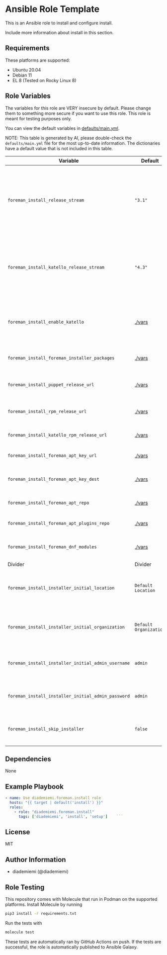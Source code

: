 Ansible Role Template
=========



This is an Ansible role to install and configure install.

Include more information about install in this section.

Requirements
------------
These platforms are supported:
- Ubuntu 20.04
- Debian 11
- EL 8 (Tested on Rocky Linux 8)

<!--
- List hardware requirements here  
-->

Role Variables
--------------

The variables for this role are VERY insecure by default. Please change them to something more secure if you want to use this role. This role is meant for testing purposes only.

You can view the default variables in [defaults/main.yml](./defaults/main.yml).

NOTE: This table is generated by AI, please double-check the `defaults/main.yml` file for the most up-to-date information. The dictionaries have a default value that is not included in this table.


Variable | Default | Description
--- | --- | ---
`foreman_install_release_stream` | `"3.1"` | Version of the Foreman release stream. Defaults to 3.1, which is used by Red Hat Satellite 6.11.
`foreman_install_katello_release_stream` | `"4.3"` | Version of the Katello release stream. Defaults to 4.3, which is used by Red Hat Satellite 6.11.
`foreman_install_enable_katello` | [./vars](./vars) | Whether to enable Katello installation. Defaults according to the OS.
`foreman_install_foreman_installer_packages` | [./vars](./vars) | Foreman installer packages to be installed.
`foreman_install_puppet_release_url` | [./vars](./vars) | URL for the Puppet release package.
`foreman_install_rpm_release_url` | [./vars](./vars) | RPM release URL for Foreman.
`foreman_install_katello_rpm_release_url` | [./vars](./vars) | RPM release URL for Katello.
`foreman_install_foreman_apt_key_url` | [./vars](./vars) | URL for Foreman's apt key.
`foreman_install_foreman_apt_key_dest` | [./vars](./vars) | Destination for Foreman's apt key.
`foreman_install_foreman_apt_repo` | [./vars](./vars) | Foreman's APT repository.
`foreman_install_foreman_apt_plugins_repo` | [./vars](./vars) | Foreman's APT plugins repository.
`foreman_install_foreman_dnf_modules` | [./vars](./vars) | Foreman DNF modules to enable.
Divider | Divider | Divider
`foreman_install_installer_initial_location` | `Default Location` | Initial location setting for the Foreman installer.
`foreman_install_installer_initial_organization` | `Default Organization` | Initial organization setting for the Foreman installer.
`foreman_install_installer_initial_admin_username` | `admin` | Initial admin username for the Foreman installer.
`foreman_install_installer_initial_admin_password` | `admin` | Initial admin password for the Foreman installer.
`foreman_install_skip_installer` | `false` | Whether to skip the Foreman installer or not.


Dependencies
------------
<!-- List dependencies on other roles or criteria -->
None

Example Playbook
----------------

```yaml
- name: Use diademiemi.foreman.install role
  hosts: "{{ target | default('install') }}"
  roles:
    - role: "diademiemi.foreman.install"
      tags: ['diademiemi', 'install', 'setup']    ```

```

License
-------

MIT

Author Information
------------------

- diademiemi (@diademiemi)

Role Testing
------------

This repository comes with Molecule that run in Podman on the supported platforms.
Install Molecule by running

```bash
pip3 install -r requirements.txt
```

Run the tests with

```bash
molecule test
```

These tests are automatically ran by GitHub Actions on push. If the tests are successful, the role is automatically published to Ansible Galaxy.


